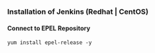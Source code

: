 ### Installation of Jenkins (Redhat | CentOS)

#### Connect to EPEL Repository

`yum install epel-release -y`

